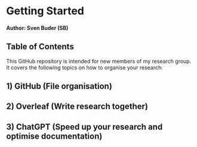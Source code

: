 # Getting Started

#### Author: Sven Buder (SB)

## Table of Contents

This GitHub repository is intended for new members of my research group.
It covers the following topics on how to organise your research:

## 1) GitHub (File organisation)

## 2) Overleaf (Write research together)

## 3) ChatGPT (Speed up your research and optimise documentation)
